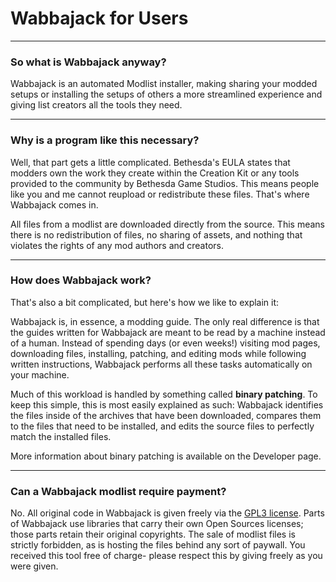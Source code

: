 # Wabbajack for Users

---

### So what is Wabbajack anyway?

Wabbajack is an automated Modlist installer, making sharing your modded setups or installing the setups of others a more streamlined experience and giving list creators all the tools they need.

---

### Why is a program like this necessary?

Well, that part gets a little complicated. Bethesda's EULA states that modders own the work they create within the Creation Kit or any tools provided to the community by Bethesda Game Studios. This means people like you and me cannot reupload or redistribute these files. That's where Wabbajack comes in.

All files from a modlist are downloaded directly from the source. This means there is no redistribution of files, no sharing of assets, and nothing that violates the rights of any mod authors and creators.

---

### How does Wabbajack work?

That's also a bit complicated, but here's how we like to explain it:

Wabbajack is, in essence, a modding guide. The only real difference is that the guides written for Wabbajack are meant to be read by a machine instead of a human. Instead of spending days (or even weeks!) visiting mod pages, downloading files, installing, patching, and editing mods while following written instructions, Wabbajack performs all these tasks automatically on your machine.

Much of this workload is handled by something called **binary patching**. To keep this simple, this is most easily explained as such: Wabbajack identifies the files inside of the archives that have been downloaded, compares them to the files that need to be installed, and edits the source files to perfectly match the installed files.

More information about binary patching is available on the Developer page.

---

### Can a Wabbajack modlist require payment?

No. All original code in Wabbajack is given freely via the [GPL3 license](https://github.com/wabbajack-tools/wiki/blob/main/LICENSE.txt). Parts of Wabbajack use libraries that carry their own Open Sources licenses; those parts retain their original copyrights. The sale of modlist files is strictly forbidden, as is hosting the files behind any sort of paywall. You received this tool free of charge- please respect this by giving freely as you were given.
